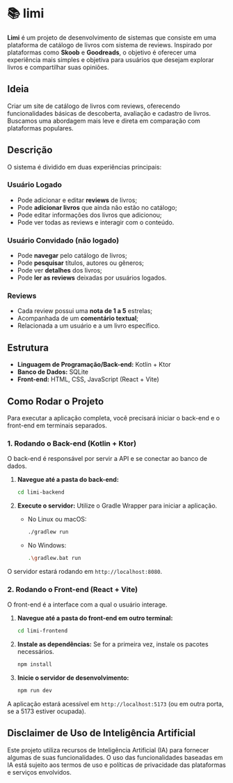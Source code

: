 # 📚 limi

**Limi** é um projeto de desenvolvimento de sistemas que consiste em uma plataforma de catálogo de livros com sistema de reviews. Inspirado por plataformas como **Skoob** e **Goodreads**, o objetivo é oferecer uma experiência mais simples e objetiva para usuários que desejam explorar livros e compartilhar suas opiniões.


## Ideia 

Criar um site de catálogo de livros com reviews, oferecendo funcionalidades básicas de descoberta, avaliação e cadastro de livros. Buscamos uma abordagem mais leve e direta em comparação com plataformas populares.


## Descrição

O sistema é dividido em duas experiências principais:

### Usuário Logado
- Pode adicionar e editar **reviews** de livros;
- Pode **adicionar livros** que ainda não estão no catálogo;
- Pode editar informações dos livros que adicionou;
- Pode ver todas as reviews e interagir com o conteúdo.

### Usuário Convidado (não logado)
- Pode **navegar** pelo catálogo de livros;
- Pode **pesquisar** títulos, autores ou gêneros;
- Pode ver **detalhes** dos livros;
- Pode **ler as reviews** deixadas por usuários logados.

### Reviews
- Cada review possui uma **nota de 1 a 5** estrelas;
- Acompanhada de um **comentário textual**;
- Relacionada a um usuário e a um livro específico.

## Estrutura

- **Linguagem de Programação/Back-end:** Kotlin + Ktor
- **Banco de Dados:** SQLite
- **Front-end:** HTML, CSS, JavaScript (React + Vite)
  
## Como Rodar o Projeto

Para executar a aplicação completa, você precisará iniciar o back-end e o front-end em terminais separados.

### 1. Rodando o Back-end (Kotlin + Ktor)

O back-end é responsável por servir a API e se conectar ao banco de dados.

1.  **Navegue até a pasta do back-end:**
    ```bash
    cd limi-backend
    ```

2.  **Execute o servidor:**
    Utilize o Gradle Wrapper para iniciar a aplicação.
    - No Linux ou macOS:
      ```bash
      ./gradlew run
      ```
    - No Windows:
      ```bash
      .\gradlew.bat run
      ```

O servidor estará rodando em `http://localhost:8080`.

### 2. Rodando o Front-end (React + Vite)

O front-end é a interface com a qual o usuário interage.

1.  **Navegue até a pasta do front-end em outro terminal:**
    ```bash
    cd limi-frontend
    ```

2.  **Instale as dependências:**
    Se for a primeira vez, instale os pacotes necessários.
    ```bash
    npm install
    ```

3.  **Inicie o servidor de desenvolvimento:**
    ```bash
    npm run dev
    ```

A aplicação estará acessível em `http://localhost:5173` (ou em outra porta, se a 5173 estiver ocupada).

## Disclaimer de Uso de Inteligência Artificial

Este projeto utiliza recursos de Inteligência Artificial (IA) para fornecer algumas de suas funcionalidades. O uso das funcionalidades baseadas em IA está sujeito aos termos de uso e políticas de privacidade das plataformas e serviços envolvidos.
